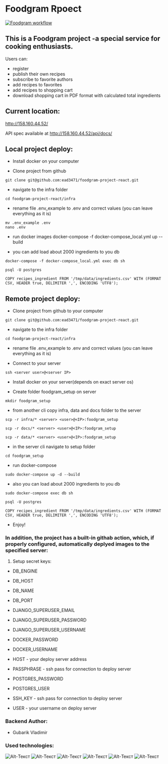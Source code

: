 # Foodgram Rpoect
[![Foodgram workflow](https://github.com/ead3471/foodgram-project-react/actions/workflows/foodgram_workflow.yaml/badge.svg)](https://github.com/ead3471/foodgram-project-react/actions/workflows/foodgram_workflow.yaml)
## This is a Foodgram project -a special service for cooking enthusiasts.<br>
Users can:
 - register
 - publish their own recipes
 - subscribe to favorite authors
 - add recipes to favorites
 - add recipes to shopping cart
 - download shopping cart in PDF format with calculated total ingredients

## Current location:<br>
http://158.160.44.52/

API spec available at http://158.160.44.52/api/docs/

## Local project deploy:<br>
 - Install docker on your computer

 - Clone project from github
```
git clone git@github.com:ead3471/foodgram-project-react.git
```

 - navigate to the infra folder
```
cd foodgram-project-react/infra
```

 - rename file .env_example to .env and correct values (you can leave everything as it is)
 ```
mv .env_example .env
nano .env
```

 - run docker images
 docker-compose -f docker-compose_local.yml up --build

 - you can add load about 2000 ingredients to you db
 ```
docker-compose -f docker-compose_local.yml exec db sh
```
 ```
 psql -U postgres
```
```
COPY recipes_ingredient FROM '/tmp/data/ingredients.csv' WITH (FORMAT CSV, HEADER true, DELIMITER ',', ENCODING 'UTF8');
```

## Remote project deploy:<br>
 - Clone project from github to your computer
```
git clone git@github.com:ead3471/foodgram-project-react.git
```

 - navigate to the infra folder
```
cd foodgram-project-react/infra
```

 - rename file .env_example to .env and correct values (you can leave everything as it is)

  - Connect to your server
 ```
ssh <server user>@<server IP>
```

 - Install docker on your server(depends on exact server os)

 - Create folder foodgram_setup on server
 ```
 mkdir foodgram_setup
 ```

 - from another cli copy infra, data and docs folder to the server 
 ```
 scp -r infra/* <server> <user>@<IP>:foodgram_setup
 ```

  ```
 scp -r docs/* <server> <user>@<IP>:foodgram_setup
 ```

  ```
 scp -r data/* <server> <user>@<IP>:foodgram_setup
 ```

 - in the server cli navigate to setup folder
  ```
cd foodgram_setup
 ```

 - run docker-compose
```
sudo docker-compose up -d --build
 ```

 - also you can load about 2000 ingredients to you db
 ```
sudo docker-compose exec db sh
```
 ```
 psql -U postgres
```

```
COPY recipes_ingredient FROM '/tmp/data/ingredients.csv' WITH (FORMAT CSV, HEADER true, DELIMITER ',', ENCODING 'UTF8');
```




- Enjoy!


### In addition, the project has a built-in githab action, which, if properly configured, automatically deplyed images to the specified server:
1. Setup secret keys:
-  DB_ENGINE

 - DB_HOST

 - DB_NAME

 - DB_PORT

 - DJANGO_SUPERUSER_EMAIL

 - DJANGO_SUPERUSER_PASSWORD

 - DJANGO_SUPERUSER_USERNAME

 - DOCKER_PASSWORD

 - DOCKER_USERNAME

 - HOST - your deploy server address

 - PASSPHRASE - ssh pass for connection to deploy server

 - POSTGRES_PASSWORD

 - POSTGRES_USER

 - SSH_KEY - ssh pass for connection to deploy server

 - USER - your username on deploy server








### Backend Author:
 - Gubarik Vladimir


### Used technologies:
![Alt-Текст](https://img.shields.io/badge/python-3.7-blue)
![Alt-Текст](https://img.shields.io/badge/django-3.2.18-blue)
![Alt-Текст](https://img.shields.io/badge/djangorestframework-3.14.0-blue)
![Alt-Текст](https://img.shields.io/badge/docker-20.10.23-blue)
![Alt-Текст](https://img.shields.io/badge/nginx-1.21.3-blue)
![Alt-Текст](https://img.shields.io/badge/gunicorn-20.0.4-blue)